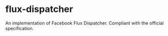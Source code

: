 # flux-dispatcher
An implementation of Facebook Flux Dispatcher. Compliant with the official specification.
